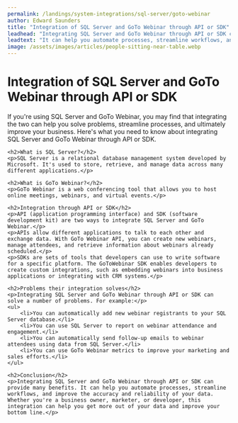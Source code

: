 ```yaml
---
permalink: /landings/system-integrations/sql-server/goto-webinar
author: Edward Saunders
title: "Integration of SQL Server and GoTo Webinar through API or SDK"
leadhead: "Integrating SQL Server and GoTo Webinar through API or SDK can provide many benefits"
leadtext: "It can help you automate processes, streamline workflows, and improve the accuracy and reliability of your data. Whether you're a business owner, marketer, or developer, this integration can help you get more out of your data and improve your bottom line."
image: /assets/images/articles/people-sitting-near-table.webp
---
```

<div class="arttext">	<h1>Integration of SQL Server and GoTo Webinar through API or SDK</h1>
	<p>If you're using SQL Server and GoTo Webinar, you may find that integrating the two can help you solve problems, streamline processes, and ultimately improve your business. Here's what you need to know about integrating SQL Server and GoTo Webinar through API or SDK.</p>

	<h2>What is SQL Server?</h2>
	<p>SQL Server is a relational database management system developed by Microsoft. It's used to store, retrieve, and manage data across many different applications.</p>

	<h2>What is GoTo Webinar?</h2>
	<p>GoTo Webinar is a web conferencing tool that allows you to host online meetings, webinars, and virtual events.</p>

	<h2>Integration through API or SDK</h2>
	<p>API (application programming interface) and SDK (software development kit) are two ways to integrate SQL Server and GoTo Webinar.</p>
	<p>APIs allow different applications to talk to each other and exchange data. With GoTo Webinar API, you can create new webinars, manage attendees, and retrieve information about webinars already scheduled.</p>
	<p>SDKs are sets of tools that developers can use to write software for a specific platform. The GoToWebinar SDK enables developers to create custom integrations, such as embedding webinars into business applications or integrating with CRM systems.</p>

	<h2>Problems their integration solves</h2>
	<p>Integrating SQL Server and GoTo Webinar through API or SDK can solve a number of problems. For example:</p>
	<ul>
		<li>You can automatically add new webinar registrants to your SQL Server database.</li>
		<li>You can use SQL Server to report on webinar attendance and engagement.</li>
		<li>You can automatically send follow-up emails to webinar attendees using data from SQL Server.</li>
		<li>You can use GoTo Webinar metrics to improve your marketing and sales efforts.</li>
	</ul>

	<h2>Conclusion</h2>
	<p>Integrating SQL Server and GoTo Webinar through API or SDK can provide many benefits. It can help you automate processes, streamline workflows, and improve the accuracy and reliability of your data. Whether you're a business owner, marketer, or developer, this integration can help you get more out of your data and improve your bottom line.</p>

</div>
